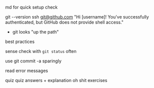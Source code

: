 md for  quick setup check

git --version
ssh git@github.com
"Hi [username]! You've successfully authenticated, but GitHub does not provide shell access."

- git looks "up the path"


best practices

sense check with `git status` often

use git commit -a sparingly

read error messages

quiz
quiz answers + explanation
oh shit exercises


